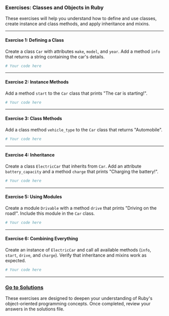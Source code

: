 ### Exercises: Classes and Objects in Ruby

These exercises will help you understand how to define and use classes, create instance and class methods, and apply inheritance and mixins.

---

#### **Exercise 1: Defining a Class**
Create a class `Car` with attributes `make`, `model`, and `year`. Add a method `info` that returns a string containing the car's details.

```ruby
# Your code here
```

---

#### **Exercise 2: Instance Methods**
Add a method `start` to the `Car` class that prints "The car is starting!".

```ruby
# Your code here
```

---

#### **Exercise 3: Class Methods**
Add a class method `vehicle_type` to the `Car` class that returns "Automobile".

```ruby
# Your code here
```

---

#### **Exercise 4: Inheritance**
Create a class `ElectricCar` that inherits from `Car`. Add an attribute `battery_capacity` and a method `charge` that prints "Charging the battery!".

```ruby
# Your code here
```

---

#### **Exercise 5: Using Modules**
Create a module `Drivable` with a method `drive` that prints "Driving on the road!". Include this module in the `Car` class.

```ruby
# Your code here
```

---

#### **Exercise 6: Combining Everything**
Create an instance of `ElectricCar` and call all available methods (`info`, `start`, `drive`, and `charge`). Verify that inheritance and mixins work as expected.

```ruby
# Your code here
```

---

### [Go to Solutions](./classes_objects_solutions.md)

These exercises are designed to deepen your understanding of Ruby's object-oriented programming concepts. Once completed, review your answers in the solutions file.
